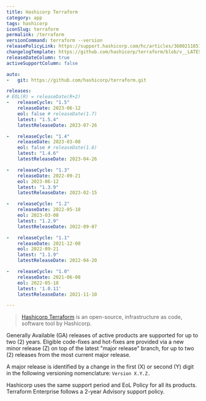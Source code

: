 ```yaml
---
title: Hashicorp Terraform
category: app
tags: hashicorp
iconSlug: terraform
permalink: /terraform
versionCommand: terraform --version
releasePolicyLink: https://support.hashicorp.com/hc/articles/360021185113
changelogTemplate: https://github.com/hashicorp/terraform/blob/v__LATEST__/CHANGELOG.md
releaseDateColumn: true
activeSupportColumn: false

auto:
-   git: https://github.com/hashicorp/terraform.git

releases:
# EOL(R) = releaseDate(R+2)
-   releaseCycle: "1.5"
    releaseDate: 2023-06-12
    eol: false # releaseDate(1.7)
    latest: "1.5.4"
    latestReleaseDate: 2023-07-26

-   releaseCycle: "1.4"
    releaseDate: 2023-03-08
    eol: false # releaseDate(1.6)
    latest: "1.4.6"
    latestReleaseDate: 2023-04-26

-   releaseCycle: "1.3"
    releaseDate: 2022-09-21
    eol: 2023-06-12
    latest: "1.3.9"
    latestReleaseDate: 2023-02-15

-   releaseCycle: "1.2"
    releaseDate: 2022-05-18
    eol: 2023-03-08
    latest: "1.2.9"
    latestReleaseDate: 2022-09-07

-   releaseCycle: "1.1"
    releaseDate: 2021-12-08
    eol: 2022-09-21
    latest: "1.1.9"
    latestReleaseDate: 2022-04-20

-   releaseCycle: "1.0"
    releaseDate: 2021-06-08
    eol: 2022-05-18
    latest: '1.0.11'
    latestReleaseDate: 2021-11-10

---
```


> [Hashicorp Terraform](https://www.terraform.io/) is an open-source, infrastructure as code,
> software tool by Hashicorp.

Generally Available (GA) releases of active products are supported for up to two (2) years. Eligible
code-fixes and hot-fixes are provided via a new minor release (Z) on top of the latest "major
release" branch, for up to two (2) releases from the most current major release.

A major release is identified by a change in the first (X) or second (Y) digit in the following
versioning nomenclature: `Version X.Y.Z.`

Hashicorp uses the same support period and EoL Policy for all its products. Terraform Enterprise
follows a 2-year Advisory support policy.
